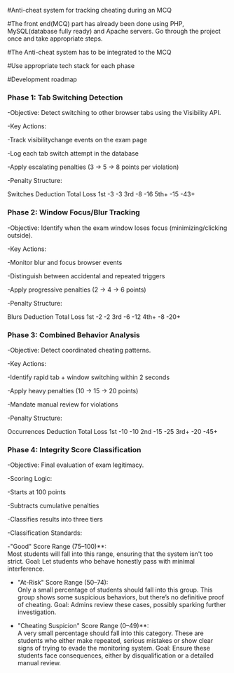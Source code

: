 #Anti-cheat system for tracking cheating during an MCQ

#The front end(MCQ) part has already been done using PHP, MySQL(database fully ready) and Apache servers. Go through the project once and take appropriate steps.

#The Anti-cheat system has to be integrated to the MCQ

#Use appropriate tech stack for each phase

#Development roadmap

### Phase 1: Tab Switching Detection

-Objective: Detect switching to other browser tabs using the Visibility API.

-Key Actions:

-Track visibilitychange events on the exam page

-Log each tab switch attempt in the database

-Apply escalating penalties (3 → 5 → 8 points per violation)

-Penalty Structure:

Switches Deduction Total Loss
1st -3 -3
3rd -8 -16
5th+ -15 -43+

### Phase 2: Window Focus/Blur Tracking

-Objective: Identify when the exam window loses focus (minimizing/clicking outside).

-Key Actions:

-Monitor blur and focus browser events

-Distinguish between accidental and repeated triggers

-Apply progressive penalties (2 → 4 → 6 points)

-Penalty Structure:

Blurs Deduction Total Loss
1st -2 -2
3rd -6 -12
4th+ -8 -20+

### Phase 3: Combined Behavior Analysis

-Objective: Detect coordinated cheating patterns.

-Key Actions:

-Identify rapid tab + window switching within 2 seconds

-Apply heavy penalties (10 → 15 → 20 points)

-Mandate manual review for violations

-Penalty Structure:

Occurrences Deduction Total Loss
1st -10 -10
2nd -15 -25
3rd+ -20 -45+

### Phase 4: Integrity Score Classification

-Objective: Final evaluation of exam legitimacy.

-Scoring Logic:

-Starts at 100 points

-Subtracts cumulative penalties

-Classifies results into three tiers

-Classification Standards:

-"Good" Score Range (75–100)\*\*:  
 Most students will fall into this range, ensuring that the system isn't too strict.
Goal: Let students who behave honestly pass with minimal interference.

- "At-Risk" Score Range (50–74):  
   Only a small percentage of students should fall into this group. This group shows some suspicious behaviors, but there’s no definitive proof of cheating.
  Goal: Admins review these cases, possibly sparking further investigation.

- "Cheating Suspicion" Score Range (0–49)\*\*:  
   A very small percentage should fall into this category. These are students who either make repeated, serious mistakes or show clear signs of trying to evade the monitoring system.
  Goal: Ensure these students face consequences, either by disqualification or a detailed manual review.
